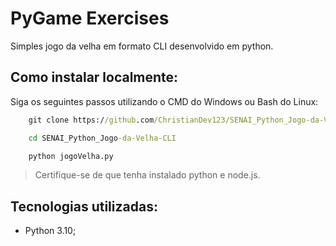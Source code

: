 # PyGame Exercises

Simples jogo da velha em formato CLI desenvolvido em python.

## Como instalar localmente:

Siga os seguintes passos utilizando o CMD do Windows ou Bash do Linux:

```cmd
    git clone https://github.com/ChristianDev123/SENAI_Python_Jogo-da-Velha-CLI.git
```
```cmd
    cd SENAI_Python_Jogo-da-Velha-CLI
```
```cmd
    python jogoVelha.py
```

> Certifique-se de que tenha instalado python e node.js.

## Tecnologias utilizadas:

- Python 3.10;